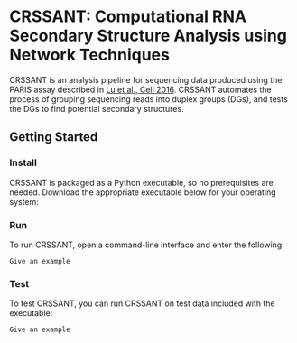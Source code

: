 # CRSSANT: Computational RNA Secondary Structure Analysis using Network Techniques

CRSSANT is an analysis pipeline for sequencing data produced using the PARIS assay described in [Lu et al., Cell 2016](https://www.sciencedirect.com/science/article/pii/S0092867416304226). CRSSANT automates the process of grouping sequencing reads into duplex groups (DGs), and tests the DGs to find potential secondary structures.


## Getting Started

### Install

CRSSANT is packaged as a Python executable, so no prerequisites are needed. Download the appropriate executable below for your operating system:

### Run

To run CRSSANT, open a command-line interface and enter the following:

```
Give an example
```


### Test

To test CRSSANT, you can run CRSSANT on test data included with the executable:

```
Give an example
```